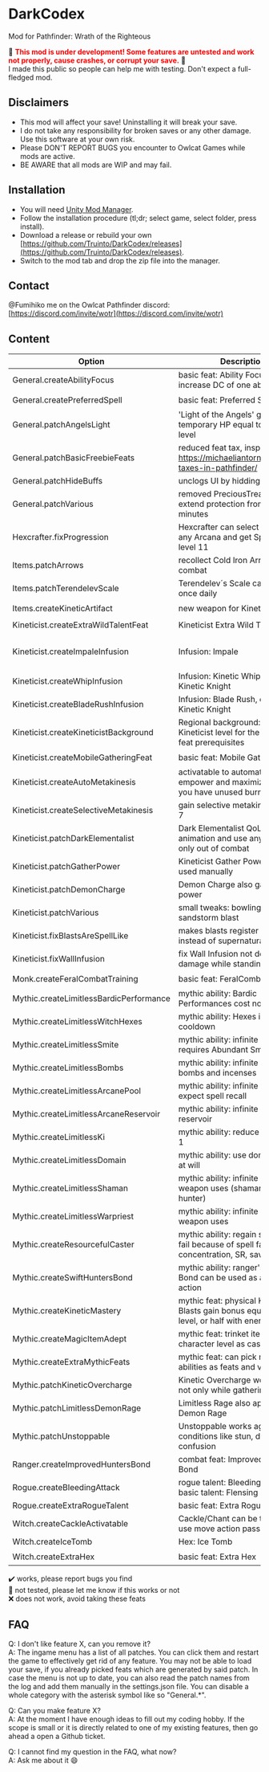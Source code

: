 # DarkCodex
Mod for Pathfinder: Wrath of the Righteous

:construction: <span style="color:red">**This mod is under development! Some features are untested and work not properly, cause crashes, or corrupt your save.**</span> :construction: \
I made this public so people can help me with testing. Don't expect a full-fledged mod.

Disclaimers
-----------
* This mod will affect your save! Uninstalling it will break your save.
* I do not take any responsibility for broken saves or any other damage. Use this software at your own risk.
* Please DON'T REPORT BUGS you encounter to Owlcat Games while mods are active.
* BE AWARE that all mods are WIP and may fail.

Installation
-----------
* You will need [Unity Mod Manager](https://www.nexusmods.com/site/mods/21).
* Follow the installation procedure (tl;dr; select game, select folder, press install).
* Download a release or rebuild your own [https://github.com/Truinto/DarkCodex/releases](https://github.com/Truinto/DarkCodex/releases).
* Switch to the mod tab and drop the zip file into the manager.

Contact
-----------
@Fumihiko me on the Owlcat Pathfinder discord: [https://discord.com/invite/wotr](https://discord.com/invite/wotr)

Content
-----------
| Option | Description | Status |
| ------ | ----------- | ------ |
|General.createAbilityFocus|basic feat: Ability Focus to increase DC of one ability by +2|:x:|
|General.createPreferredSpell|basic feat: Preferred Spell|:heavy_check_mark:|
|General.patchAngelsLight|'Light of the Angels' give temporary HP equal to character level|:heavy_check_mark:|
|General.patchBasicFreebieFeats|reduced feat tax, inspired from https://michaeliantorno.com/feat-taxes-in-pathfinder/ |:heavy_check_mark:|
|General.patchHideBuffs|unclogs UI by hidding a few buffs|:construction:|
|General.patchVarious|removed PreciousTreat penalty, extend protection from X to 10 minutes|:heavy_check_mark:|
|Hexcrafter.fixProgression|Hexcrafter can select Hex with any Arcana and get Spell Recall at level 11|:heavy_check_mark:|
|Items.patchArrows|recollect Cold Iron Arrows after combat|:heavy_check_mark:|
|Items.patchTerendelevScale|Terendelev´s Scale can be used once daily|:heavy_check_mark:|
|Items.createKineticArtifact|new weapon for Kineticists|:heavy_check_mark:|
|Kineticist.createExtraWildTalentFeat|Kineticist Extra Wild Talent|:heavy_check_mark:|
|Kineticist.createImpaleInfusion|Infusion: Impale|:heavy_check_mark: only earth|
|Kineticist.createWhipInfusion|Infusion: Kinetic Whip, expands Kinetic Knight|:heavy_check_mark:|
|Kineticist.createBladeRushInfusion|Infusion: Blade Rush, expands Kinetic Knight|:construction:|
|Kineticist.createKineticistBackground|Regional background: gain +1 Kineticist level for the purpose of feat prerequisites|:heavy_check_mark:|
|Kineticist.createMobileGatheringFeat|basic feat: Mobile Gathering|:heavy_check_mark:|
|Kineticist.createAutoMetakinesis|activatable to automatically empower and maximize blasts, if you have unused burn|:heavy_check_mark:|
|Kineticist.createSelectiveMetakinesis|gain selective metakinesis at level 7|:heavy_check_mark:|
|Kineticist.patchDarkElementalist|Dark Elementalist QoL, faster animation and use anywhere, but only out of combat|:heavy_check_mark:|
|Kineticist.patchGatherPower|Kineticist Gather Power can be used manually|:heavy_check_mark:|
|Kineticist.patchDemonCharge|Demon Charge also gathers power|:heavy_check_mark:|
|Kineticist.patchVarious|small tweaks: bowling works with sandstorm blast|:heavy_check_mark:|
|Kineticist.fixBlastsAreSpellLike|makes blasts register as spell like, instead of supernatural|:heavy_check_mark:|
|Kineticist.fixWallInfusion|fix Wall Infusion not dealing damage while standing inside|:heavy_check_mark:|
|Monk.createFeralCombatTraining|basic feat: FeralCombat Training|:heavy_check_mark:|
|Mythic.createLimitlessBardicPerformance|mythic ability: Bardic Performances cost no resources|:heavy_check_mark:|
|Mythic.createLimitlessWitchHexes|mythic ability: Hexes ignore their cooldown|:heavy_check_mark:|
|Mythic.createLimitlessSmite|mythic ability: infinite Smites, requires Abundant Smite|:heavy_check_mark:|
|Mythic.createLimitlessBombs|mythic ability: infinite alchemist bombs and incenses|:construction:|
|Mythic.createLimitlessArcanePool|mythic ability: infinite arcane pool, expect spell recall|:construction:|
|Mythic.createLimitlessArcaneReservoir|mythic ability: infinite arcane reservoir|:construction:|
|Mythic.createLimitlessKi|mythic ability: reduce ki costs by 1|:heavy_check_mark:|
|Mythic.createLimitlessDomain|mythic ability: use domain powers at will|:heavy_check_mark:|
|Mythic.createLimitlessShaman|mythic ability: infinite spirit weapon uses (shaman, spirit hunter)|:construction:|
|Mythic.createLimitlessWarpriest|mythic ability: infinite scared weapon uses|:construction:|
|Mythic.createResourcefulCaster|mythic ability: regain spells that fail because of spell failure, concentration, SR, saving throws|:heavy_check_mark:|
|Mythic.createSwiftHuntersBond|mythic ability: ranger's Hunter's Bond can be used as a swift action|:construction:|
|Mythic.createKineticMastery|mythic feat: physical Kinetic Blasts gain bonus equal to mythic level, or half with energy Blasts|:heavy_check_mark:|
|Mythic.createMagicItemAdept|mythic feat: trinket items use character level as caster level|:heavy_check_mark:|
|Mythic.createExtraMythicFeats|mythic feat: can pick mythic abilities as feats and vice versa|:heavy_check_mark:|
|Mythic.patchKineticOvercharge|Kinetic Overcharge works always, not only while gathering power|:heavy_check_mark:|
|Mythic.patchLimitlessDemonRage|Limitless Rage also applies to Demon Rage|:heavy_check_mark:|
|Mythic.patchUnstoppable|Unstoppable works against more conditions like stun, daze, and confusion|:construction:|
|Ranger.createImprovedHuntersBond|combat feat: Improved Hunter's Bond|:construction:|
|Rogue.createBleedingAttack|rogue talent: Bleeding Attack; basic talent: Flensing Strike|:heavy_check_mark:|
|Rogue.createExtraRogueTalent|basic feat: Extra Rogue Talent|:construction:|
|Witch.createCackleActivatable|Cackle/Chant can be toggled to use move action passively|:heavy_check_mark:|
|Witch.createIceTomb|Hex: Ice Tomb|:x:|
|Witch.createExtraHex|basic feat: Extra Hex|:heavy_check_mark:|

:heavy_check_mark: works, please report bugs you find \
:construction: not tested, please let me know if this works or not \
:x: does not work, avoid taking these feats

FAQ
-----------
Q: I don't like feature X, can you remove it? \
A: The ingame menu has a list of all patches. You can click them and restart the game to effectively get rid of any feature. You may not be able to load your save, if you already picked feats which are generated by said patch. In case the menu is not up to date, you can also read the patch names from the log and add them manually in the settings.json file. You can disable a whole category with the asterisk symbol like so "General.*".

Q: Can you make feature X? \
A: At the moment I have enough ideas to fill out my coding hobby. If the scope is small or it is directly related to one of my existing features, then go ahead a open a Github ticket.

Q: I cannot find my question in the FAQ, what now? \
A: Ask me about it :smile:
